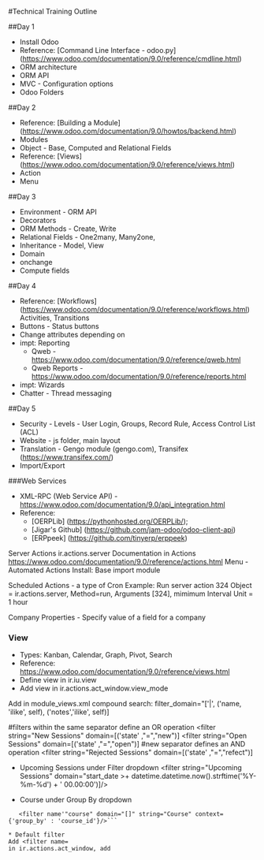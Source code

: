 #Technical Training Outline

##Day 1
* Install Odoo
* Reference: [Command Line Interface - odoo.py] (https://www.odoo.com/documentation/9.0/reference/cmdline.html)
* ORM architecture
* ORM API
* MVC - Configuration options
* Odoo Folders

##Day 2
* Reference: [Building a Module] (https://www.odoo.com/documentation/9.0/howtos/backend.html)
* Modules
* Object - Base, Computed and Relational Fields
* Reference: [Views] (https://www.odoo.com/documentation/9.0/reference/views.html)
* Action
* Menu

##Day 3
* Environment - ORM API
* Decorators
* ORM Methods - Create, Write
* Relational Fields - One2many, Many2one,
* Inheritance - Model, View
* Domain
* onchange
* Compute fields

##Day 4
* Reference: [Workflows] (https://www.odoo.com/documentation/9.0/reference/workflows.html)
  Activities, Transitions
* Buttons - Status buttons
* Change attributes depending on 
* impt: Reporting
  * Qweb - https://www.odoo.com/documentation/9.0/reference/qweb.html
  * Qweb Reports - https://www.odoo.com/documentation/9.0/reference/reports.html
* impt: Wizards
* Chatter - Thread messaging

##Day 5
* Security - Levels - User Login, Groups, Record Rule, Access Control List (ACL)
* Website - js folder, main layout
* Translation - Gengo module (gengo.com), Transifex (https://www.transifex.com/)
* Import/Export

###Web Services
* XML-RPC (Web Service API) - https://www.odoo.com/documentation/9.0/api_integration.html
* Reference: 
  * [OERPLib] (https://pythonhosted.org/OERPLib/); 
  * [Jigar's Github] (https://github.com/jam-odoo/odoo-client-api)
  * [ERPpeek] (https://github.com/tinyerp/erppeek)

Server Actions ir.actions.server
Documentation in Actions https://www.odoo.com/documentation/9.0/reference/actions.html
Menu - Automated Actions
Install: Base import module

Scheduled Actions - a type of Cron
Example: Run server action 324
  Object = ir.actions.server, Method=run, Arguments [324], mimimum Interval Unit = 1 hour
  
Company Properties - Specify value of a field for a company

### View 
* Types: Kanban, Calendar, Graph, Pivot, Search
* Reference: https://www.odoo.com/documentation/9.0/reference/views.html
* Define view in ir.iu.view
* Add view in ir.actions.act_window.view_mode

Add in module_views.xml
compound search: filter_domain="['|', ('name, 'ilike', self), ('notes','ilike', self)]

<separator/> #filters within the same separator define an OR operation
<filter string="New Sessions" domain=[('state' ,"=","new")]
<filter string="Open Sessions" domain=[('state' ,"=","open")]
<separator/> #new separator defines an AND operation
<filter string="Rejected Sessions" domain=[('state' ,"=","refect")]

* Upcoming Sessions under Filter dropdown
<filter string="Upcoming Sessions" domain="start_date >+ datetime.datetime.now().strftime('%Y-%m-%d') + ' 00.00:00')]/>

* Course under Group By dropdown
```<group expand="0" string="Group By"/>
   <filter name'"course" domain="[]" string="Course" context={'group_by' : 'course_id'}/>```
   
* Default filter
Add <filter name=
in ir.actions.act_window, add 








